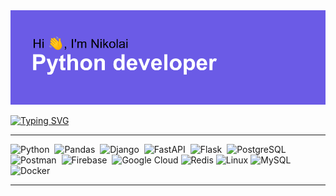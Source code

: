 <img src="header.png" alt="Header goes here, but something wrong...">

[![Typing SVG](https://readme-typing-svg.herokuapp.com?font=Space+Mono&size=40&duration=3000&color=51F70C&width=500&height=60&lines=Optimized+backend;Database+architecture;Highly+loaded+services;Big+data;Machine+learning;RESTFULL+applications;Modern+technologies)](https://git.io/typing-svg)

<hr>
<div>
<img src="https://simpleicons.org/icons/python.svg" style="fill: #5652c4;" title="Python" alt="Python" width="70" height="70"/>&nbsp;
<img src="https://simpleicons.org/icons/pandas.svg" style="fill: #5652c4;"  title="Pandas" alt="Pandas" width="70" height="70"/>&nbsp;
<img src="https://simpleicons.org/icons/django.svg" style="fill: #5652c4;" title="Django" alt="Django" width="70" height="70"/>&nbsp;
<img src="https://simpleicons.org/icons/fastapi.svg" style="fill: #5652c4;" title="FastAPI" alt="FastAPI" width="70" height="70"/>&nbsp;
<img src="https://simpleicons.org/icons/flask.svg" style="fill: #5652c4;" title="Flask" alt="Flask" width="70" height="70"/>&nbsp;
<img src="https://simpleicons.org/icons/postgresql.svg" style="fill: #5652c4;"  title="PostgreSQL" alt="PostgreSQL" width="70" height="70"/>&nbsp;
<img src="https://simpleicons.org/icons/postman.svg" style="fill: #5652c4;" title="Postman" alt="Postman" width="70" height="70"/>&nbsp;
<img src="https://simpleicons.org/icons/firebase.svg" style="fill: #5652c4;" title="Firebase" alt="Firebase" width="70" height="70"/>&nbsp;
<img src="https://simpleicons.org/icons/googlecloud.svg" style="fill: #5652c4;" title="Google Cloud" alt="Google Cloud" width="70" height="70"/>
<img src="https://simpleicons.org/icons/redis.svg" style="fill: #5652c4;" title="Redis" alt="Redis" width="70" height="70"/>
<img src="https://simpleicons.org/icons/linux.svg" style="fill: #5652c4;" title="Linux" alt="Linux" width="70" height="70"/>
<img src="https://simpleicons.org/icons/mysql.svg" style="fill: #5652c4;" title="MySQL" alt="MySQL" width="70" height="70"/>
<img src="https://simpleicons.org/icons/docker.svg" style="fill: #5652c4;" title="Docker" alt="Docker" width="70" height="70"/>
</div>
<hr>

